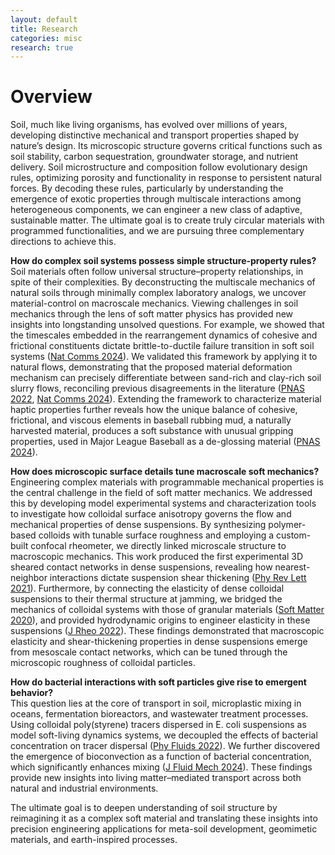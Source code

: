```yaml
---
layout: default
title: Research
categories: misc
research: true
---
```

# Overview
Soil, much like living organisms, has evolved over millions of years, developing distinctive mechanical and transport properties shaped by nature’s design. Its microscopic structure governs critical functions such as soil stability, carbon sequestration, groundwater storage, and nutrient delivery. Soil microstructure and composition follow evolutionary design rules, optimizing porosity and functionality in response to persistent natural forces. By decoding these rules, particularly by understanding the emergence of exotic properties through multiscale interactions among heterogeneous components, we can engineer a new class of adaptive, sustainable matter. The ultimate goal is to create truly circular materials with programmed functionalities, and we are pursuing three complementary directions to achieve this.


<b> How do complex soil systems possess simple structure-property rules?</b><br>
Soil materials often follow universal structure–property relationships, in spite of their complexities. By deconstructing the multiscale mechanics of natural soils through minimally complex laboratory analogs, we uncover material-control on macroscale mechanics. Viewing challenges in soil mechanics through the lens of soft matter physics has provided new insights into longstanding unsolved questions. For example, we showed that the timescales embedded in the rearrangement dynamics of cohesive and frictional constituents dictate brittle-to-ductile failure transition in soft soil systems (<a href="https://www.nature.com/articles/s41467-024-51357-y">Nat Comms 2024</a>). We validated this framework by applying it to natural flows, demonstrating that the proposed material deformation mechanism can precisely differentiate between sand-rich and clay-rich soil slurry flows, reconciling previous disagreements in the literature (<a href="https://www.pnas.org/doi/abs/10.1073/pnas.2209109119">PNAS 2022</a>, <a href="https://www.nature.com/articles/s41467-024-51357-y">Nat Comms 2024</a>). Extending the framework to characterize material haptic properties further reveals how the unique balance of cohesive, frictional, and viscous elements in baseball rubbing mud, a naturally harvested material, produces a soft substance with unusual gripping properties, used in Major League Baseball as a de-glossing material (<a href="https://www.pnas.org/doi/10.1073/pnas.2413514121">PNAS 2024</a>).


<b>How does microscopic surface details tune macroscale soft mechanics?</b><br>
Engineering complex materials with programmable mechanical properties is the central challenge in the field of soft matter mechanics. We addressed this by developing model experimental systems and characterization tools to investigate how colloidal surface anisotropy governs the flow and mechanical properties of dense suspensions. By synthesizing polymer-based colloids with tunable surface roughness and employing a custom-built confocal rheometer, we directly linked microscale structure to macroscopic mechanics. This work produced the first experimental 3D sheared contact networks in dense suspensions, revealing how nearest-neighbor interactions dictate suspension shear thickening (<a href="https://journals.aps.org/prl/abstract/10.1103/PhysRevLett.127.158002">Phy Rev Lett 2021</a>). Furthermore, by connecting the elasticity of dense colloidal suspensions to their thermal structure at jamming, we bridged the mechanics of colloidal systems with those of granular materials (<a href="https://pubs.rsc.org/en/content/articlehtml/2020/sm/d0sm00072h">Soft Matter 2020</a>), and provided hydrodynamic origins to engineer elasticity in these suspensions (<a href="https://sor.scitation.org/doi/full/10.1122/8.0000424">J Rheo 2022</a>).  These findings demonstrated that macroscopic elasticity and shear-thickening properties in dense suspensions emerge from mesoscale contact networks, which can be tuned through the microscopic roughness of colloidal particles. 

<b>How do bacterial interactions with soft particles give rise to emergent behavior?</b> <br>
This question lies at the core of transport in soil, microplastic mixing in oceans, fermentation bioreactors, and wastewater treatment processes. Using colloidal poly(styrene) tracers dispersed in E. coli suspensions as model soft-living dynamics systems, we decoupled the effects of bacterial concentration on tracer dispersal (<a href="https://pubs.aip.org/aip/pof/article/34/11/113305/2847148/Phase-separation-during-sedimentation-of-dilute">Phy Fluids 2022</a>). We further discovered the emergence of bioconvection as a function of bacterial concentration, which significantly enhances mixing (<a href="https://www-cambridge-org.proxy.library.upenn.edu/core/journals/journal-of-fluid-mechanics/article/sedimentation-dynamics-of-passive-particles-in-dilute-bacterial-suspensions-emergence-of-bioconvection/86E12EF2BFB361B338D90C9EA3AC9E13">J Fluid Mech 2024</a>). These findings provide new insights into living matter–mediated transport across both natural and industrial environments.

The ultimate goal is to deepen understanding of soil structure by reimagining it as a complex soft material and translating these insights into precision engineering applications for meta-soil development, geomimetic materials, and earth-inspired processes.